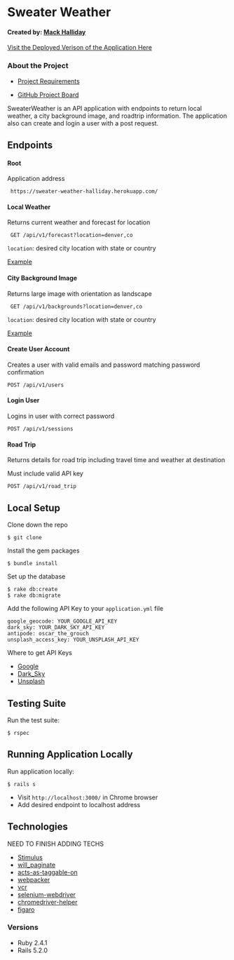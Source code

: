 # Sweater Weather
#### Created by: [Mack Halliday](https://github.com/MackHalliday)

[Visit the Deployed Verison of the Application Here](https://sweater-weather-halliday.herokuapp.com/)

### About the Project

* [Project Requirements](https://backend.turing.io/module3/projects/sweater_weather)

* [GitHub Project Board](https://github.com/MackHalliday/sweater_weather/projects/1)

 SweaterWeather is an API application with endpoints to return local weather, a city background image, and roadtrip information. The application also can create and login a user with a post request.

## Endpoints

#### Root 
Application address

``` https://sweater-weather-halliday.herokuapp.com/```

#### Local Weather
Returns current weather and forecast for location

``` GET /api/v1/forecast?location=denver,co```

```location```: desired city location with state or country

[Example](https://sweater-weather-halliday.herokuapp.com/api/v1/forecast?location=denver,co)
#### City Background Image

  Returns large image with orientation as landscape

  ``` GET /api/v1/backgrounds?location=denver,co```

  ```location```: desired city location with state or country

  [Example](https://sweater-weather-halliday.herokuapp.com/api/v1/backgrounds?location=denver,co)

#### Create User Account

  Creates a user with valid emails and password matching password confirmation

  ```POST /api/v1/users```

#### Login User

  Logins in user with correct password

  ```POST /api/v1/sessions ```

#### Road Trip

  Returns details for road trip including travel time and weather at destination

  Must include valid API key

  ``` POST /api/v1/road_trip ```

## Local Setup

Clone down the repo
```
$ git clone
```

Install the gem packages
```
$ bundle install
```

Set up the database
```
$ rake db:create
$ rake db:migrate

```

Add the following API Key to your `application.yml` file

``` 
google_geocode: YOUR_GOOGLE_API_KEY
dark_sky: YOUR_DARK_SKY_API_KEY
antipode: oscar_the_grouch
unsplash_access_key: YOUR_UNSPLASH_API_KEY
```
  Where to get API Keys
   * [Google](https://developers.google.com/maps/documentation/javascript/get-api-key)
   * [Dark_Sky](https://darksky.net/dev)
   * [Unsplash](https://unsplash.com/developers)

## Testing Suite
Run the test suite:
```
$ rspec
```

## Running Application Locally 
Run application locally:
```
$ rails s
```
- Visit `http://localhost:3000/` in Chrome browser 
- Add desired endpoint to localhost address

## Technologies
NEED TO FINISH ADDING TECHS
* [Stimulus](https://github.com/stimulusjs/stimulus)
* [will_paginate](https://github.com/mislav/will_paginate)
* [acts-as-taggable-on](https://github.com/mbleigh/acts-as-taggable-on)
* [webpacker](https://github.com/rails/webpacker)
* [vcr](https://github.com/vcr/vcr)
* [selenium-webdriver](https://www.seleniumhq.org/docs/03_webdriver.jsp)
* [chromedriver-helper](http://chromedriver.chromium.org/)
* [figaro](https://github.com/laserlemon/figaro)

### Versions
* Ruby 2.4.1
* Rails 5.2.0
